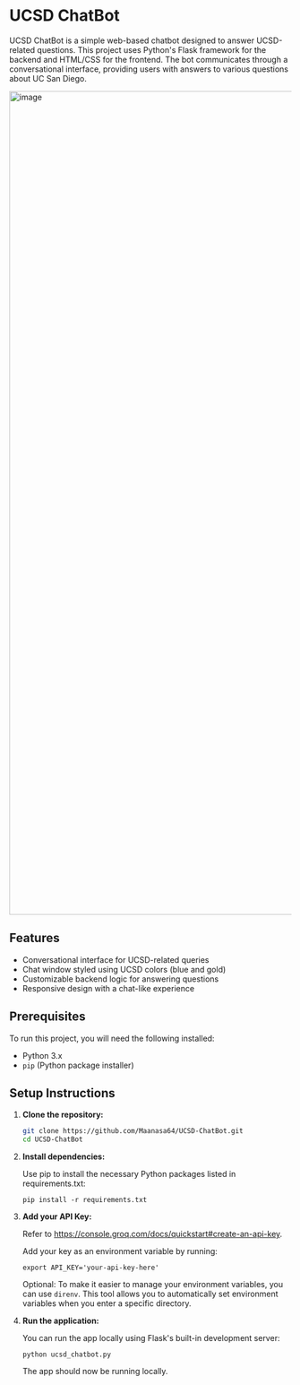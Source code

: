 # UCSD ChatBot

UCSD ChatBot is a simple web-based chatbot designed to answer UCSD-related questions. This project uses Python's Flask framework for the backend and HTML/CSS for the frontend. The bot communicates through a conversational interface, providing users with answers to various questions about UC San Diego.

<img width="1470" alt="image" src="https://github.com/user-attachments/assets/2273565c-e8d7-46d3-8658-3c0cdab8e2f3">

## Features

- Conversational interface for UCSD-related queries
- Chat window styled using UCSD colors (blue and gold)
- Customizable backend logic for answering questions
- Responsive design with a chat-like experience

## Prerequisites

To run this project, you will need the following installed:

- Python 3.x
- `pip` (Python package installer)

## Setup Instructions

1. **Clone the repository:**

   ```bash
   git clone https://github.com/Maanasa64/UCSD-ChatBot.git
   cd UCSD-ChatBot

2. **Install dependencies:**

   Use pip to install the necessary Python packages listed in requirements.txt:
   
   `pip install -r requirements.txt`

4. **Add your API Key:**

   Refer to https://console.groq.com/docs/quickstart#create-an-api-key.
   
   Add your key as an environment variable by running:
   
   `export API_KEY='your-api-key-here'`

   Optional: To make it easier to manage your environment variables, you can use `direnv`. This tool allows you to automatically set environment variables when you enter a specific          directory.


6. **Run the application:**

   You can run the app locally using Flask's built-in development server:
   
   `python ucsd_chatbot.py`

   The app should now be running locally.

